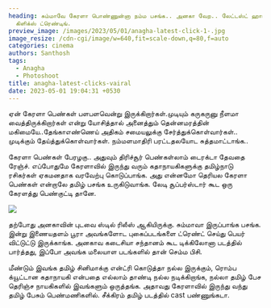 ```yaml
---
heading: சும்மாவே கேரளா பொண்ணுன்னா நம்ம பசங்க.. அனகா வேற.. லேட்டஸ்ட் ஹாட்
  கிளிக்ஸ் ட்ரெண்டிங்.
preview_image: /images/2023/05/01/anagha-latest-click-1-.jpg
image_resize: /cdn-cgi/image/w=640,fit=scale-down,q=80,f=auto
categories: cinema
authors: Santhosh
tags:
  - Anagha
  - Photoshoot
title: anagha-latest-clicks-vairal
date: 2023-05-01 19:04:31 +0530
---
```

ஏன் கேரளா பெண்கள் பளபளவென்று இருக்கிறார்கள்.முடியும் கருகருனு நீளமா வைத்திருக்கிறார்கள் என்று யோசித்தால் அனைத்தும் தென்னமரத்தின் மகிமையே..தேங்காஎண்ணெய் அதிகம் சமையலுக்கு சேர்த்துக்கொள்வார்கள்.. முடிக்கும் தேய்த்துக்கொள்வார்கள். நம்மளமாதிரி பரட்டதலயோட சுத்தமாட்டாங்க..

கேரளா பெண்கள் பேரழகு.. அதுவும் திரிச்சூர் பெண்கள்லாம் டைரக்டா தேவதை ரேஞ்ச். எப்போதுமே கேரளாவில் இருந்து வரும் கதாநாயகிகளுக்கு தமிழ்நாடு ரசிகர்கள் ஏகமனதாக வரவேற்பு கொடுப்பாங்க. அது என்னமோ தெரியல கேரளா பெண்கள் என்றாலே தமிழ் பசங்க உருகிடுவாங்க. லேடி சூப்பர்ஸ்டார் கூட ஒரு கேரளத்து பெண்குட்டி தானே.

![](/images/2023/05/01/anagha-latest-click-2-.jpg)

தற்போது அனகாவின் புடவை ஸ்டில் ரிலீஸ் ஆகியிருக்கு. சும்மாவா இருப்பாங்க பசங்க. இன்று இணையதளம் பூரா அவங்களோட புகைப்படங்களை ட்ரெண்ட் செய்து பெயர் விட்டுட்டு இருக்காங்க. அனகாவ கடைசியா சந்தானம் கூட டிக்கிலோனா படத்தில் பார்த்தது, இப்போ அவங்க மலையாள படங்களில் தான் செம்ம பிசி. 

மீண்டும் இவங்க தமிழ் சினிமாக்கு என்ட்ரி கொடுத்தா நல்ல இருக்கும், ரொம்ப க்யூட்டான கதாநாயகி என்பதை எல்லாம் தாண்டி நல்ல நடிக்கிறாங்க, நல்லா தமிழ் பேச தெரிஞ்ச நாயகிகளில் இவங்களும் ஒருத்தங்க. அதாவது கேரளாவில் இருந்து வந்து தமிழ் பேசும் பெண்மணிகளில். சீக்கிரம் தமிழ் படத்தில் cast பண்ணுங்கடா.